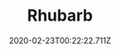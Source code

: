 ---
templateKey: blog-post
featuredpost: false
date: 2020-02-23T00:22:22.711Z
title: Rhubarb
description: The stalks are extremely tart, but make a great dessert when sweetened
type: fruit
sellPrice: 220
energy: 
health: 
featuredimage: /img/Rhubarb.png
tags:
  - Spring
  - fruit
  - Rhubarb Pie
  - jelly
  - wine
  - inedible
---